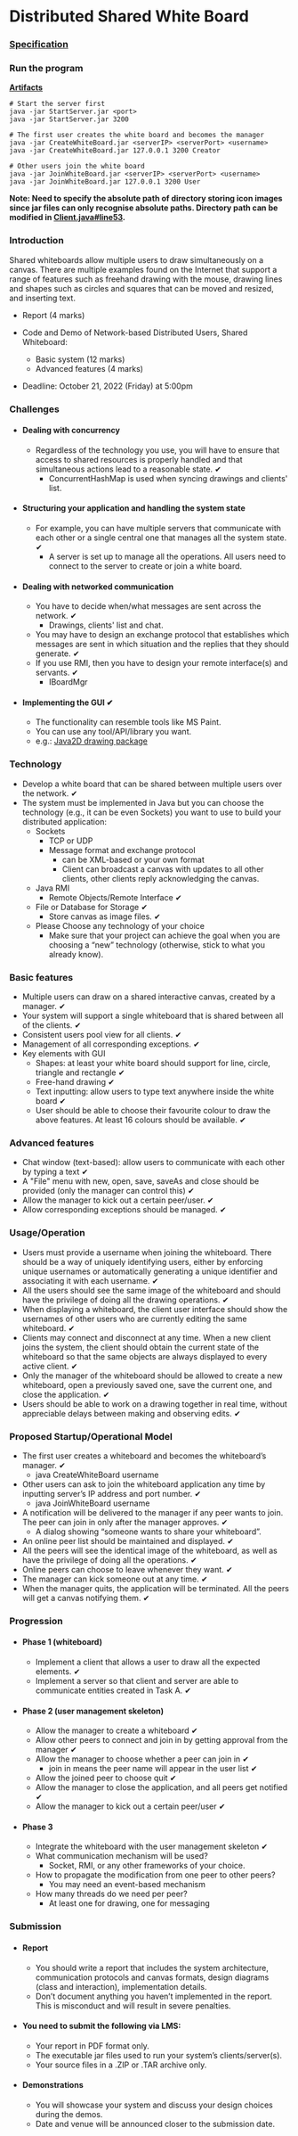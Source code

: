 # Distributed Shared White Board

### [Specification](resources/proj2-spec.pdf)



### Run the program

**[Artifacts](artifacts)**

```
# Start the server first
java -jar StartServer.jar <port>
java -jar StartServer.jar 3200

# The first user creates the white board and becomes the manager
java -jar CreateWhiteBoard.jar <serverIP> <serverPort> <username>
java -jar CreateWhiteBoard.jar 127.0.0.1 3200 Creator

# Other users join the white board
java -jar JoinWhiteBoard.jar <serverIP> <serverPort> <username>
java -jar JoinWhiteBoard.jar 127.0.0.1 3200 User
```

**Note: Need to specify the absolute path of directory storing icon images since jar files can only recognise absolute paths. Directory path can be modified in [Client.java#line53](src/main/java/client/Client.java#line53).**



### Introduction

Shared whiteboards allow multiple users to draw simultaneously on a canvas. There are multiple examples found on the Internet that support a range of features such as freehand drawing with the mouse, drawing lines and shapes such as circles and squares that can be moved and resized, and inserting text.

* Report (4 marks)
* Code and Demo of Network-based Distributed Users, Shared Whiteboard:
  * Basic system (12 marks)
  * Advanced features (4 marks)

* Deadline: October 21, 2022 (Friday) at 5:00pm



### Challenges

* #### Dealing with concurrency

  * Regardless of the technology you use, you will have to ensure that access to shared resources is properly handled and that simultaneous actions lead to a reasonable state. ✔
    * ConcurrentHashMap is used when syncing drawings and clients' list.

* #### Structuring your application and handling the system state

  * For example, you can have multiple servers that communicate with each other or a single central one that manages all the system state. ✔
    * A server is set up to manage all the operations. All users need to connect to the server to create or join a white board.

* #### Dealing with networked communication

  * You have to decide when/what messages are sent across the network. ✔
    * Drawings, clients' list and chat.
  * You may have to design an exchange protocol that establishes which messages are sent in which situation and the replies that they should generate. ✔
  * If you use RMI, then you have to design your remote interface(s) and servants. ✔
    * IBoardMgr

* #### Implementing the GUI ✔

  * The functionality can resemble tools like MS Paint. 
  * You can use any tool/API/library you want.
  * e.g.: [Java2D drawing package](http://docs.oracle.com/javase/tutorial/2d/index.html)



### Technology

* Develop a white board that can be shared between multiple users over the network. ✔
* The system must be implemented in Java but you can choose the technology (e.g., it can be even Sockets) you want to use to build your distributed application:
  * Sockets
    * TCP or UDP
    * Message format and exchange protocol
      * can be XML-based or your own format
      * Client can broadcast a canvas with updates to all other clients, other clients reply acknowledging the canvas.
  * Java RMI
    * Remote Objects/Remote Interface ✔
  * File or Database for Storage ✔
    * Store canvas as image files. ✔
  * Please Choose any technology of your choice
    * Make sure that your project can achieve the goal when you are choosing a “new” technology (otherwise, stick to what you already know).



### Basic features

* Multiple users can draw on a shared interactive canvas, created by a manager. ✔
* Your system will support a single whiteboard that is shared between all of the clients. ✔
* Consistent users pool view for all clients. ✔
* Management of all corresponding exceptions. ✔
* Key elements with GUI
  * Shapes: at least your white board should support for line, circle, triangle and rectangle ✔
  * Free-hand drawing ✔
  * Text inputting: allow users to type text anywhere inside the white board ✔
  * User should be able to choose their favourite colour to draw the above features. At least 16 colours  should be available. ✔



### Advanced features

* Chat window (text-based): allow users to communicate with each other by typing a text ✔
* A "File" menu with new, open, save, saveAs and close should be provided (only the manager can control this) ✔
* Allow the manager to kick out a certain peer/user. ✔
* Allow corresponding exceptions should be managed. ✔



### Usage/Operation

* Users must provide a username when joining the whiteboard. There should be a way of uniquely identifying users, either by enforcing unique usernames or automatically generating a unique identifier and associating it with each username. ✔
* All the users should see the same image of the whiteboard and should have the privilege of doing all the drawing operations. ✔
* When displaying a whiteboard, the client user interface should show the usernames of other users who are currently editing the same whiteboard. ✔
* Clients may connect and disconnect at any time. When a new client joins the system, the client should obtain the current state of the whiteboard so that the same objects are always displayed to every active client. ✔
* Only the manager of the whiteboard should be allowed to create a new whiteboard, open a previously saved one, save the current one, and close the application. ✔
* Users should be able to work on a drawing together in real time, without appreciable delays between making and observing edits. ✔



### Proposed Startup/Operational Model

* The first user creates a whiteboard and becomes the whiteboard’s manager. ✔
  * java CreateWhiteBoard <serverIPAddress> <serverPort> username
* Other users can ask to join the whiteboard application any time by inputting server’s IP address and port number. ✔
  * java JoinWhiteBoard <serverIPAddress> <serverPort> username
* A notification will be delivered to the manager if any peer wants to join. The peer can join in only after the manager approves. ✔
  * A dialog showing “someone wants to share your whiteboard”.
* An online peer list should be maintained and displayed. ✔
* All the peers will see the identical image of the whiteboard, as well as have the privilege of doing all the operations. ✔
* Online peers can choose to leave whenever they want. ✔
* The manager can kick someone out at any time. ✔
* When the manager quits, the application will be terminated. All the peers will get a canvas notifying them. ✔



### Progression

* #### Phase 1 (whiteboard)

  * Implement a client that allows a user to draw all the expected elements. ✔
  * Implement a server so that client and server are able to communicate entities created in Task A. ✔

* #### Phase 2 (user management skeleton)

  * Allow the manager to create a whiteboard ✔
  * Allow other peers to connect and join in by getting approval from the manager ✔
  * Allow the manager to choose whether a peer can join in ✔
    * join in means the peer name will appear in the user list ✔
  * Allow the joined peer to choose quit ✔
  * Allow the manager to close the application, and all peers get notified ✔
  * Allow the manager to kick out a certain peer/user ✔

* #### Phase 3

  * Integrate the whiteboard with the user management skeleton ✔
  * What communication mechanism will be used?
    * Socket, RMI, or any other frameworks of your choice.
  * How to propagate the modification from one peer to other peers?
    * You may need an event-based mechanism
  * How many threads do we need per peer?
    * At least one for drawing, one for messaging



### Submission

* #### Report

  * You should write a report that includes the system architecture, communication protocols and canvas formats, design diagrams (class and interaction), implementation details.
  * Don’t document anything you haven’t implemented in the report. This is misconduct and will result in severe penalties.

* #### You need to submit the following via LMS:

  * Your report in PDF format only.
  * The executable jar files used to run your system’s clients/server(s).
  * Your source files in a .ZIP or .TAR archive only.

* #### Demonstrations

  * You will showcase your system and discuss your design choices during the demos.
  * Date and venue will be announced closer to the submission date.



